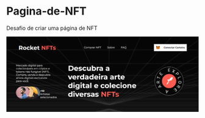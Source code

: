 # Pagina-de-NFT
 Desafio de criar uma página de NFT

<img src="assets\img\Captura de tela 2022-02-08 202326.png">